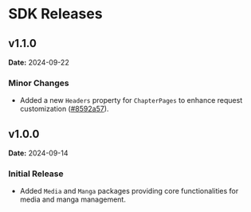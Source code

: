 # SDK Releases

## v1.1.0

**Date:** 2024-09-22

### Minor Changes

- Added a new `Headers` property for `ChapterPages` to enhance request customization ([#8592a57](https://github.com/eroge-chan/sdk/commit/8592a575dcc231eb515dd75c52d9cac9939f7a84)).

## v1.0.0

**Date:** 2024-09-14

### Initial Release

- Added `Media` and `Manga` packages providing core functionalities for media and manga management.
